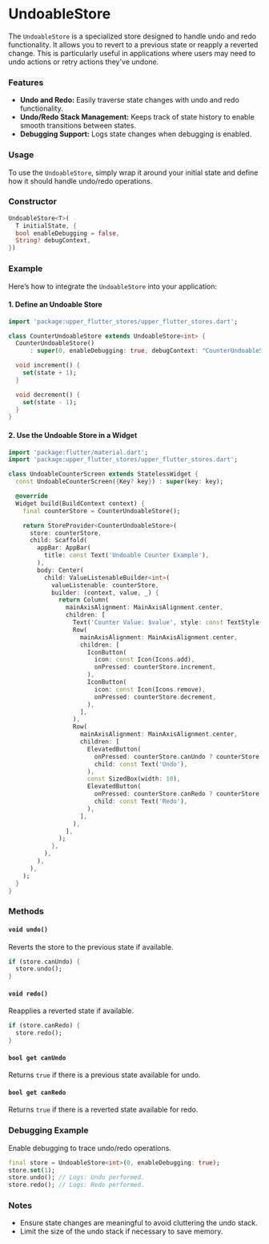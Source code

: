 # UndoableStore

The `UndoableStore` is a specialized store designed to handle undo and redo functionality. It allows you to revert to a previous state or reapply a reverted change. This is particularly useful in applications where users may need to undo actions or retry actions they've undone.

### Features
- **Undo and Redo:** Easily traverse state changes with undo and redo functionality.
- **Undo/Redo Stack Management:** Keeps track of state history to enable smooth transitions between states.
- **Debugging Support:** Logs state changes when debugging is enabled.

### Usage
To use the `UndoableStore`, simply wrap it around your initial state and define how it should handle undo/redo operations.

### Constructor
```dart
UndoableStore<T>(
  T initialState, {
  bool enableDebugging = false,
  String? debugContext,
})
```

### Example
Here’s how to integrate the `UndoableStore` into your application:

#### 1. Define an Undoable Store
```dart
import 'package:upper_flutter_stores/upper_flutter_stores.dart';

class CounterUndoableStore extends UndoableStore<int> {
  CounterUndoableStore()
      : super(0, enableDebugging: true, debugContext: "CounterUndoableStore");

  void increment() {
    set(state + 1);
  }

  void decrement() {
    set(state - 1);
  }
}
```

#### 2. Use the Undoable Store in a Widget
```dart
import 'package:flutter/material.dart';
import 'package:upper_flutter_stores/upper_flutter_stores.dart';

class UndoableCounterScreen extends StatelessWidget {
  const UndoableCounterScreen({Key? key}) : super(key: key);

  @override
  Widget build(BuildContext context) {
    final counterStore = CounterUndoableStore();

    return StoreProvider<CounterUndoableStore>(
      store: counterStore,
      child: Scaffold(
        appBar: AppBar(
          title: const Text('Undoable Counter Example'),
        ),
        body: Center(
          child: ValueListenableBuilder<int>(
            valueListenable: counterStore,
            builder: (context, value, _) {
              return Column(
                mainAxisAlignment: MainAxisAlignment.center,
                children: [
                  Text('Counter Value: $value', style: const TextStyle(fontSize: 24)),
                  Row(
                    mainAxisAlignment: MainAxisAlignment.center,
                    children: [
                      IconButton(
                        icon: const Icon(Icons.add),
                        onPressed: counterStore.increment,
                      ),
                      IconButton(
                        icon: const Icon(Icons.remove),
                        onPressed: counterStore.decrement,
                      ),
                    ],
                  ),
                  Row(
                    mainAxisAlignment: MainAxisAlignment.center,
                    children: [
                      ElevatedButton(
                        onPressed: counterStore.canUndo ? counterStore.undo : null,
                        child: const Text('Undo'),
                      ),
                      const SizedBox(width: 10),
                      ElevatedButton(
                        onPressed: counterStore.canRedo ? counterStore.redo : null,
                        child: const Text('Redo'),
                      ),
                    ],
                  ),
                ],
              );
            },
          ),
        ),
      ),
    );
  }
}
```

### Methods

#### `void undo()`
Reverts the store to the previous state if available.
```dart
if (store.canUndo) {
  store.undo();
}
```

#### `void redo()`
Reapplies a reverted state if available.
```dart
if (store.canRedo) {
  store.redo();
}
```

#### `bool get canUndo`
Returns `true` if there is a previous state available for undo.

#### `bool get canRedo`
Returns `true` if there is a reverted state available for redo.

### Debugging Example
Enable debugging to trace undo/redo operations.
```dart
final store = UndoableStore<int>(0, enableDebugging: true);
store.set(1);
store.undo(); // Logs: Undo performed.
store.redo(); // Logs: Redo performed.
```

### Notes
- Ensure state changes are meaningful to avoid cluttering the undo stack.
- Limit the size of the undo stack if necessary to save memory.
